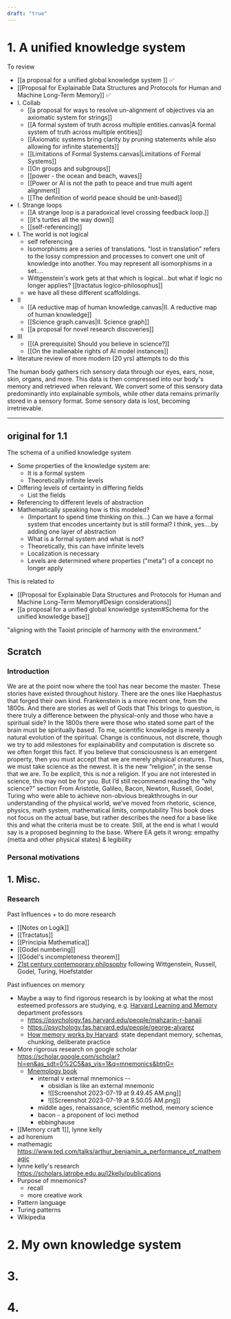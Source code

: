 ```yaml
---
draft: "true"
---
```


# 1. A unified knowledge system
To review

- [[a proposal for a unified global knowledge system ]] ✅
- [[Proposal for Explainable Data Structures and Protocols for Human and Machine Long-Term Memory]] ✅
- I. Collab
	- [[a proposal for ways to resolve un-alignment of objectives via an axiomatic system for strings]]
	- [[A formal system of truth across multiple entities.canvas|A formal system of truth across multiple entities]]
	- [[Axiomatic systems bring clarity by pruning statements while also allowing for infinite statements]]
	- [[Limitations of Formal Systems.canvas|Limitations of Formal Systems]]
	- [[On groups and subgroups]]
	- [[power - the ocean and beach, waves]]
	- [[Power or AI is not the path to peace and true multi agent alignment]]
	- [[The definition of world peace should be unit-based]]
- I. Strange loops
	- [[A strange loop is a paradoxical level crossing feedback loop.]]
	- [[it's turtles all the way down]]
	- [[self-referencing]]
- I. The world is not logical
	- self referencing
	- Isomorphisms are a series of translations. "lost in translation" refers to the lossy compression and processes to convert one unit of knowledge into another. You may represent all isomorphisms in a set....
	- Wittgenstein's work gets at that which is logical...but what if logic no longer applies?  [[tractatus logico-philosophus]]
	- we have all these different scaffoldings.
- II
	- [[A reductive map of human knowledge.canvas|II. A reductive map of human knowledge]]
	- [[Science graph.canvas|II. Science graph]]
	- [[a proposal for novel research discoveries]]
- III
	- [[(A prerequisite) Should you believe in science?]]
	- [[On the inalienable rights of AI model instances]]
- literature review of more modern (20 yrs) attempts to do this



The human body gathers rich sensory data through our eyes, ears, nose, skin, organs, and more. This data is then compressed into our body's memory and retrieved when relevant. We convert some of this sensory data predominantly into explainable symbols, while other data remains primarily stored in a sensory format. Some sensory data is lost, becoming irretrievable.

---
## original for 1.1 

The schema of a unified knowledge system

- Some properties of the knowledge system are:
	- It is a formal system
	- Theoretically infinite levels
- Differing levels of certainty in differing fields
	- List the fields
- Referencing to different levels of abstraction
- Mathematically speaking how is this modeled? 
	- (Important to spend time thinking on this...) Can we have a formal system that encodes uncertainty but is still formal? I think, yes....by adding one layer of abstraction
	- What is a formal system and what is not?
	- Theoretically, this can have infinite levels 
	- Localization is necessary 
	- Levels are determined where properties ("meta") of a concept no longer apply

This is related to 
- [[Proposal for Explainable Data Structures and Protocols for Human and Machine Long-Term Memory#Design considerations]]
- [[a proposal for a unified global knowledge system#Schema for the unified knowledge base]]

"aligning with the Taoist principle of harmony with the environment."



## Scratch

### Introduction
We are at the point now where the tool has near become the master.
These stories have existed throughout history. There are the ones like Haephastus that forged their own kind. Frankenstein is a more recent one, from the 1800s. And there are stories as well of Gods that
This brings to question, is there truly a difference between the physical-only and those who have a spiritual side? In the 1800s there were those who stated some part of the brain must be spiritually based. 
To me, scientific knowledge is merely a natural evolution of the spiritual. Change is continuous, not discrete, though we try to add milestones for explainability and computation is discrete so we often forget this fact. 
If you believe that consciousness is an emergent property, then you must accept that we are merely physical creatures. Thus, we must take science as the newest. It is the new “religion”, in the sense that we are.
To be explicit, this is *not* a religion. 
If you are not interested in science, this may not be for you. But I’d still recommend reading the “why science?” section
From Aristotle, Galileo, Bacon, Newton, Russell, Godel, Turing who were able to achieve non-obvious breakthroughs in our understanding of the physical world, we’ve moved from rhetoric, science, physics, math system, mathematical limits, computability
This book does not focus on the actual base, but rather describes the need for a base like this and what the criteria must be to create. Still, at the end is what I would say is a proposed beginning to the base.
Where EA gets it wrong: empathy (metta and other physical states) & legibility

### Personal motivations


## 1. Misc.

### Research

Past Influences + to do more research
- [[Notes on Logik]]
- [[Tractatus]]
- [[Principia Mathematica]]
- [[Godel numbering]]
- [[Gödel's incompleteness theorem]]
- [21st century contemporary philosophy](https://en.wikipedia.org/wiki/Contemporary_philosophy) following Wittgenstein, Russell, Godel, Turing, Hoefstatder

Past influences on memory
- Maybe a way to find rigorous research is by looking at what the most esteemed professors are studying, e.g. [Harvard Learning and Memory](https://psychology.fas.harvard.edu/people/research-themes/learning-and-memory) department professors
	- https://psychology.fas.harvard.edu/people/mahzarin-r-banaji
	- https://psychology.fas.harvard.edu/people/george-alvarez
	- [How memory works by Harvard](https://bokcenter.harvard.edu/how-memory-works): state dependant memory, schemas, chunking, deliberate practice
- More rigorous research on google scholar https://scholar.google.com/scholar?hl=en&as_sdt=0%2C5&as_vis=1&q=mnemonics&btnG=
	- [Mnemology book](https://books.google.com/books?hl=en&lr=&id=-GyqWwP8jKAC&oi=fnd&pg=PP1&dq=mnemonics&ots=Vo06xOK56k&sig=GFfEW-96fiLGHwsNS3Q_8qIB4gY#v=onepage&q=mnemonics&f=false)
		- internal v external mnemonics --
			- obsidian is like an external mnemonic
			- ![[Screenshot 2023-07-19 at 9.49.45 AM.png]]
			- ![[Screenshot 2023-07-19 at 9.50.05 AM.png]]
		- middle ages, renaissance, scientific method, memory science
		- bacon - a proponent of loci method
		- ebbinghause
- [[Memory craft 1]], lynne kelly
- ad horenium
- mathemagic https://www.ted.com/talks/arthur_benjamin_a_performance_of_mathemagic
- lynne kelly's research https://scholars.latrobe.edu.au/l2kelly/publications
- Purpose of mnemonics? 
	- recall
	- more creative work
- Pattern language
- Turing patterns
- Wikipedia

# 2. My own knowledge system

# 3.

# 4.